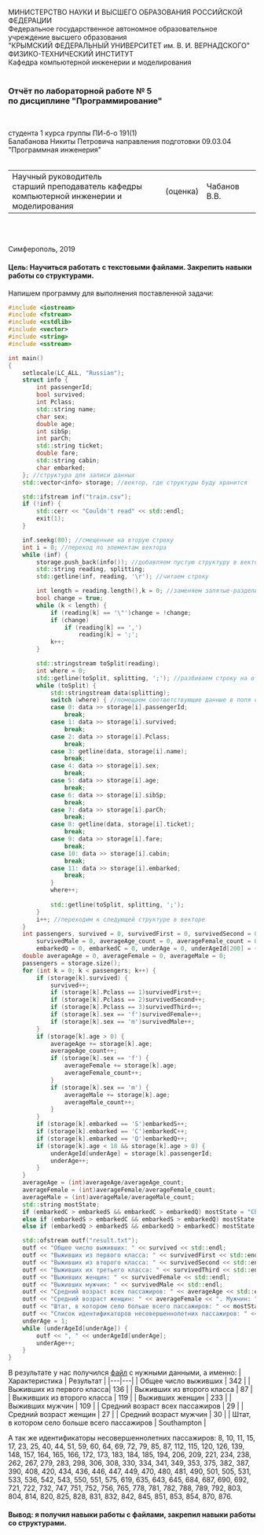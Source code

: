 МИНИСТЕРСТВО НАУКИ  И ВЫСШЕГО ОБРАЗОВАНИЯ РОССИЙСКОЙ ФЕДЕРАЦИИ  
Федеральное государственное автономное образовательное учреждение высшего образования  
"КРЫМСКИЙ ФЕДЕРАЛЬНЫЙ УНИВЕРСИТЕТ им. В. И. ВЕРНАДСКОГО"  
ФИЗИКО-ТЕХНИЧЕСКИЙ ИНСТИТУТ  
Кафедра компьютерной инженерии и моделирования
<br/><br/>

### Отчёт по лабораторной работе № 5<br/> по дисциплине "Программирование"
<br/>

студента 1 курса группы ПИ-б-о 191(1)  
Балабанова Никиты Петровича
направления подготовки 09.03.04 "Программная инженерия"  
<br/>

<table>
<tr><td>Научный руководитель<br/> старший преподаватель кафедры<br/> компьютерной инженерии и моделирования</td>
<td>(оценка)</td>
<td>Чабанов В.В.</td>
</tr>
</table>
<br/><br/>

Симферополь, 2019

#### Цель: Научиться работать с текстовыми файлами. Закрепить навыки работы со структурами.

Напишем программу для выполнения поставленной задачи:

```c++
#include <iostream>
#include <fstream>
#include <cstdlib>
#include <vector>
#include <string>
#include <sstream>

int main()
{
    setlocale(LC_ALL, "Russian");
    struct info {
        int passengerId;
        bool survived;
        int Pclass;
        std::string name;
        char sex;
        double age;
        int sibSp;
        int parCh;
        std::string ticket;
        double fare;
        std::string cabin;
        char embarked;
    }; //структура для записи данных
    std::vector<info> storage; //вектор, где структуры буду хранится

    std::ifstream inf("train.csv");
    if (!inf) {
        std::cerr << "Couldn't read" << std::endl;
        exit(1);
    }

    inf.seekg(80); //смещенние на вторую строку
    int i = 0; //переход по элементам вектора
    while (inf) {
        storage.push_back(info()); //добавляем пустую структуру в вектор
        std::string reading, splitting;
        std::getline(inf, reading, '\r'); //читаем строку

        int length = reading.length(),k = 0; //заменяем запятые-разделители на точку с запятой т.к. может встретиться запятая в данных
        bool change = true;
        while (k < length) {
            if (reading[k] == '\"')change = !change;
            if (change)
                if (reading[k] == ',')
                    reading[k] = ';';
            k++;
        }

        std::stringstream toSplit(reading);
        int where = 0;
        std::getline(toSplit, splitting, ';'); //разбиваем строку на отдельные данные
        while (toSplit) {
            std::stringstream data(splitting); 
            switch (where) { //помещаем соответствующие данные в поля структур
            case 0: data >> storage[i].passengerId;
                break;
            case 1: data >> storage[i].survived;
                break;
            case 2: data >> storage[i].Pclass; 
                break;
            case 3: getline(data, storage[i].name);
                break;
            case 4: data >> storage[i].sex;
                break;
            case 5: data >> storage[i].age;
                break;
            case 6: data >> storage[i].sibSp;
                break;
            case 7: data >> storage[i].parCh;
                break;
            case 8: getline(data, storage[i].ticket);
                break;
            case 9: data >> storage[i].fare;
                break;
            case 10: data >> storage[i].cabin;
                break;
            case 11: data >> storage[i].embarked;
                break;
            }
            where++;
            
            std::getline(toSplit, splitting, ';');
        }
        i++; //переходим к следующей структуре в векторе
    }
    int passengers, survived = 0, survivedFirst = 0, survivedSecond = 0, survivedThird = 0, survivedFemale = 0,
        survivedMale = 0, averageAge_count = 0, averageFemale_count = 0, averageMale_count = 0, embarkedS = 0,
        embarkedQ = 0, embarkedC = 0, underAge = 0, underAgeId[200] = { 0 };
    double averageAge = 0, averageFemale = 0, averageMale = 0;
    passengers = storage.size();
    for (int k = 0; k < passengers; k++) {
        if (storage[k].survived) {
            survived++;
            if (storage[k].Pclass == 1)survivedFirst++;
            if (storage[k].Pclass == 2)survivedSecond++;
            if (storage[k].Pclass == 3)survivedThird++;
            if (storage[k].sex == 'f')survivedFemale++;
            if (storage[k].sex == 'm')survivedMale++;
        }
        if (storage[k].age > 0) {
            averageAge += storage[k].age;
            averageAge_count++;
            if (storage[k].sex == 'f') {
                averageFemale += storage[k].age;
                averageFemale_count++;
            }
            if (storage[k].sex == 'm') {
                averageMale += storage[k].age;
                averageMale_count++;
            }
        }
        if (storage[k].embarked == 'S')embarkedS++;
        if (storage[k].embarked == 'C')embarkedC++;
        if (storage[k].embarked == 'Q')embarkedQ++;
        if (storage[k].age < 18 && storage[k].age > 0) {
            underAgeId[underAge] = storage[k].passengerId;
            underAge++;
        }
    }
    averageAge = (int)averageAge/averageAge_count;
    averageFemale = (int)averageFemale/averageFemale_count;
    averageMale = (int)averageMale/averageMale_count;
    std::string mostState;
    if (embarkedC > embarkedS && embarkedC > embarkedQ) mostState = "Cherbourg";
    else if (embarkedS > embarkedC && embarkedS > embarkedQ) mostState = "Southampton";
    else if (embarkedQ > embarkedS && embarkedQ > embarkedC) mostState = "Queenstown";

    std::ofstream outf("result.txt");
    outf << "Общее число выживших: " << survived << std::endl;
    outf << "Выживших из первого класса: " << survivedFirst << std::endl;
    outf << "Выживших из второго класса: " << survivedSecond << std::endl;
    outf << "Выживших их третьего класса: " << survivedThird << std::endl;
    outf << "Выживших женщин: " << survivedFemale << std::endl;
    outf << "Выживших мужчин: " << survivedMale << std::endl;
    outf << "Средний возраст всех пассажиров: " << averageAge << std::endl;
    outf << "Средний возраст женщин: " << averageFemale << ". Мужчин: " << averageMale << std::endl;
    outf << "Штат, в котором село больше всего пассажиров: " << mostState << std::endl;
    outf << "Список идентификаторов несовершеннолетних пассажиров: " << underAgeId[0];
    underAge = 1;
    while (underAgeId[underAge]) {
        outf << ", " << underAgeId[underAge];
        underAge++;
    }
}
```
В результате у нас получился [файл](https://github.com/PraiseTheSun-0/Practice/blob/master/Lab5/Lab5/result.txt) с нужными данными, а именно:
| Характеристика | Результат |
|---|---|
| Общее число выживших | 342 |
| Выживших из первого класса| 136 |
| Выживших из второго класса | 87 |
| Выживших из второго класса | 119 |
| Выживших женщин | 233 |
| Выживших мужчин | 109 |
| Средний возраст всех пассажиров | 29 |
| Средний возраст женщин | 27 |
| Средний возраст мужчин | 30 |
| Штат, в котором село больше всего пассажиров | Southampton |

А так же идентификаторы несовершеннолетних пассажиров: 8, 10, 11, 15, 17, 23, 25, 40, 44, 51, 59, 60, 64, 69, 72, 79, 85, 87, 112, 115, 120, 126, 139, 148, 157, 164, 165, 166, 172, 173, 183, 184, 185, 194, 206, 209, 221, 234, 238, 262, 267, 279, 283, 298, 306, 308, 330, 334, 341, 349, 353, 375, 382, 387, 390, 408, 420, 434, 436, 446, 447, 449, 470, 480, 481, 490, 501, 505, 531, 533, 536, 542, 543, 550, 551, 575, 619, 635, 643, 645, 684, 687, 690, 692, 721, 722, 732, 747, 751, 752, 756, 765, 778, 781, 782, 788, 789, 792, 803, 804, 814, 820, 825, 828, 831, 832, 842, 845, 851, 853, 854, 870, 876.

#### Вывод: я получил навыки работы с файлами, закрепил навыки работы со структурами.